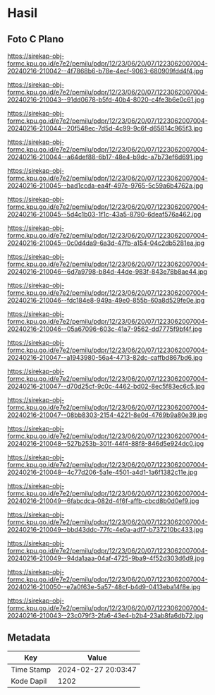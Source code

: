 # Hasil

## Foto C Plano

https://sirekap-obj-formc.kpu.go.id/e7e2/pemilu/pdpr/12/23/06/20/07/1223062007004-20240216-210042--4f7868b6-b78e-4ecf-9063-680909fdd4f4.jpg

https://sirekap-obj-formc.kpu.go.id/e7e2/pemilu/pdpr/12/23/06/20/07/1223062007004-20240216-210043--91dd0678-b5fd-40b4-8020-c4fe3b6e0c61.jpg

https://sirekap-obj-formc.kpu.go.id/e7e2/pemilu/pdpr/12/23/06/20/07/1223062007004-20240216-210044--20f548ec-7d5d-4c99-9c6f-d65814c965f3.jpg

https://sirekap-obj-formc.kpu.go.id/e7e2/pemilu/pdpr/12/23/06/20/07/1223062007004-20240216-210044--a64def88-6b17-48e4-b9dc-a7b73ef6d691.jpg

https://sirekap-obj-formc.kpu.go.id/e7e2/pemilu/pdpr/12/23/06/20/07/1223062007004-20240216-210045--bad1ccda-ea4f-497e-9765-5c59a6b4762a.jpg

https://sirekap-obj-formc.kpu.go.id/e7e2/pemilu/pdpr/12/23/06/20/07/1223062007004-20240216-210045--5d4c1b03-1f1c-43a5-8790-6deaf576a462.jpg

https://sirekap-obj-formc.kpu.go.id/e7e2/pemilu/pdpr/12/23/06/20/07/1223062007004-20240216-210045--0c0d4da9-6a3d-47fb-a154-04c2db5281ea.jpg

https://sirekap-obj-formc.kpu.go.id/e7e2/pemilu/pdpr/12/23/06/20/07/1223062007004-20240216-210046--6d7a9798-b84d-44de-983f-843e78b8ae44.jpg

https://sirekap-obj-formc.kpu.go.id/e7e2/pemilu/pdpr/12/23/06/20/07/1223062007004-20240216-210046--fdc184e8-949a-49e0-855b-60a8d529fe0e.jpg

https://sirekap-obj-formc.kpu.go.id/e7e2/pemilu/pdpr/12/23/06/20/07/1223062007004-20240216-210046--05a67096-603c-41a7-9562-dd7775f9bf4f.jpg

https://sirekap-obj-formc.kpu.go.id/e7e2/pemilu/pdpr/12/23/06/20/07/1223062007004-20240216-210047--a1943980-56a4-4713-82dc-caffbd867bd6.jpg

https://sirekap-obj-formc.kpu.go.id/e7e2/pemilu/pdpr/12/23/06/20/07/1223062007004-20240216-210047--d70d25cf-9c0c-4462-bd02-8ec5f83ec6c5.jpg

https://sirekap-obj-formc.kpu.go.id/e7e2/pemilu/pdpr/12/23/06/20/07/1223062007004-20240216-210047--08bb8303-2154-4221-8e0d-4769b9a80e39.jpg

https://sirekap-obj-formc.kpu.go.id/e7e2/pemilu/pdpr/12/23/06/20/07/1223062007004-20240216-210048--527b253b-301f-44f4-88f8-846d5e924dc0.jpg

https://sirekap-obj-formc.kpu.go.id/e7e2/pemilu/pdpr/12/23/06/20/07/1223062007004-20240216-210048--4c77d206-5a1e-4501-a4d1-1a6f1382c11e.jpg

https://sirekap-obj-formc.kpu.go.id/e7e2/pemilu/pdpr/12/23/06/20/07/1223062007004-20240216-210049--6fabcdca-082d-4f6f-affb-cbcd8b0d0ef9.jpg

https://sirekap-obj-formc.kpu.go.id/e7e2/pemilu/pdpr/12/23/06/20/07/1223062007004-20240216-210049--bbd43ddc-77fc-4e0a-adf7-b737210bc433.jpg

https://sirekap-obj-formc.kpu.go.id/e7e2/pemilu/pdpr/12/23/06/20/07/1223062007004-20240216-210049--94da1aaa-04af-4725-9ba9-4f52d303d6d9.jpg

https://sirekap-obj-formc.kpu.go.id/e7e2/pemilu/pdpr/12/23/06/20/07/1223062007004-20240216-210050--e7a0f63e-5a57-48cf-b4d9-0413eba14f8e.jpg

https://sirekap-obj-formc.kpu.go.id/e7e2/pemilu/pdpr/12/23/06/20/07/1223062007004-20240216-210043--23c079f3-2fa6-43e4-b2b4-23ab8fa6db72.jpg


## Metadata

| Key        | Value               |
| ---------- | ------------------- |
| Time Stamp | 2024-02-27 20:03:47 |
| Kode Dapil | 1202                |



